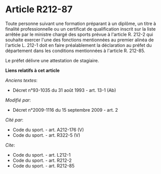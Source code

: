 # Article R212-87

Toute personne suivant une formation préparant à un diplôme, un titre à finalité professionnelle ou un certificat de
qualification inscrit sur la liste arrêtée par le ministre chargé des sports prévue à l'article R. 212-2 qui souhaite exercer
l'une des fonctions mentionnées au premier alinéa de l'article L. 212-1 doit en faire préalablement la déclaration au préfet
du département dans les conditions mentionnées à l'article R. 212-85.

Le préfet délivre une attestation de stagiaire.

**Liens relatifs à cet article**

_Anciens textes_:

  - Décret n°93-1035 du 31 août 1993 - art. 13-1 (Ab)

_Modifié par_:

  - Décret n°2009-1116 du 15 septembre 2009 - art. 2

_Cité par_:

  - Code du sport. - art. A212-176 (V)
  - Code du sport. - art. R322-5 (V)

_Cite_:

  - Code du sport. - art. L212-1
  - Code du sport. - art. R212-2
  - Code du sport. - art. R212-85
